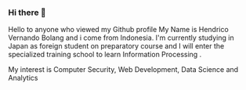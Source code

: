 ### Hi there 👋

Hello to anyone who viewed my Github profile 
My Name is Hendrico Vernando Bolang and i come from Indonesia. I'm currently studying in Japan as foreign student on preparatory course and I will enter the specialized training school to learn Information Processing .

My interest is  Computer Security, Web Development, Data Science and Analytics

<!--
**ricbolz/ricbolz** is a ✨ _special_ ✨ repository because its `README.md` (this file) appears on your GitHub profile.

Here are some ideas to get you started:

- 🔭 I’m currently working on ...
- 🌱 I’m currently learning ...
- 👯 I’m looking to collaborate on ...
- 🤔 I’m looking for help with ...
- 💬 Ask me about ...
- 📫 How to reach me: ...
- 😄 Pronouns: ...
- ⚡ Fun fact: ...
-->

